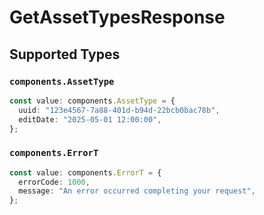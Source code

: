 # GetAssetTypesResponse


## Supported Types

### `components.AssetType`

```typescript
const value: components.AssetType = {
  uuid: "123e4567-7a88-401d-b94d-22bcb0bac78b",
  editDate: "2025-05-01 12:00:00",
};
```

### `components.ErrorT`

```typescript
const value: components.ErrorT = {
  errorCode: 1000,
  message: "An error occurred completing your request",
};
```

